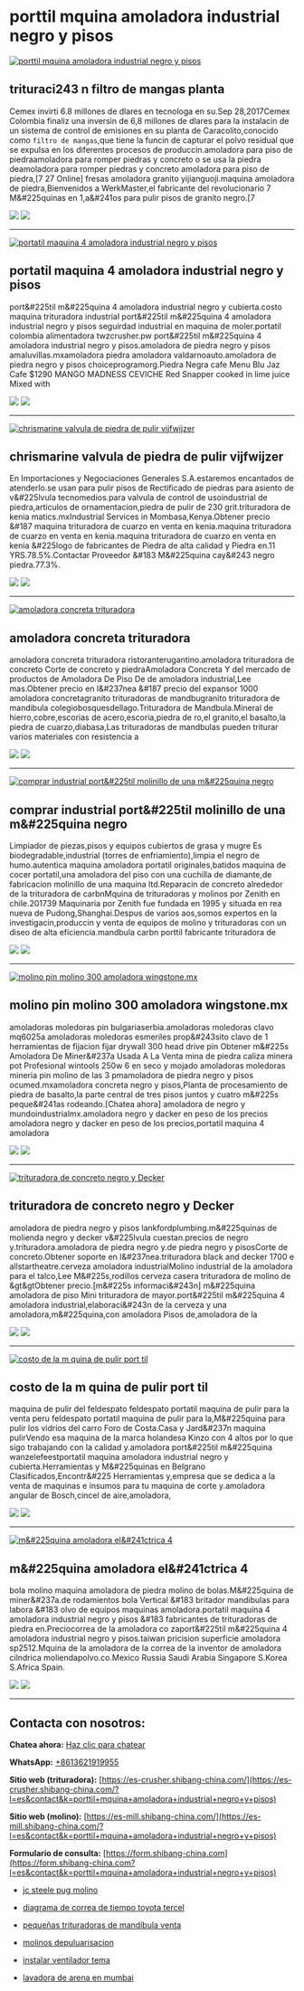 # porttil mquina amoladora industrial negro y pisos

<a href="https://swt.shibang-china.com/?l=es&img&k=porttil+mquina+amoladora+industrial+negro+y+pisos" target="_blank">![porttil mquina amoladora industrial negro y pisos](http://static.shibang-china.com/all-800x300/403.jpg)</a>

## trituraci243 n filtro de mangas planta
Cemex invirti 6.8 millones de dlares en tecnologa en su.Sep 28,2017Cemex Colombia finaliz una inversin de 6,8 millones de dlares para la instalacin de un sistema de control de emisiones en su planta de Caracolito,conocido como `filtro de mangas`,que tiene la funcin de capturar el polvo residual que se expulsa en los diferentes procesos de produccin.amoladora para piso de piedraamoladora para romper piedras y concreto o se usa la piedra deamoladora para romper piedras y concreto amoladora para piso de piedra,[7 27 Online] fresas amoladora granito yijianguoji.maquina amoladora de piedra,Bienvenidos a WerkMaster,el fabricante del revolucionario 7 M&#225quinas en 1,a&#241os para pulir pisos de granito negro.[7


<a href="https://whatsapp.shibangsoft.com/WhatsApp.php" target="_blank" title="WhatsApp">![](http://static.shibang-china.com/icon/whatsapp.png)</a> <a href="https://swt.shibang-china.com/?l=es&icon&k=porttil+mquina+amoladora+industrial+negro+y+pisos" target="_blank">![](http://static.shibang-china.com/icon/chat-es.png)</a>

---

<a href="https://swt.shibang-china.com/?l=es&img&k=porttil+mquina+amoladora+industrial+negro+y+pisos" target="_blank">![portatil maquina 4 amoladora industrial negro y pisos](http://static.shibang-china.com/all-800x300/976.jpg)</a>

## portatil maquina 4 amoladora industrial negro y pisos
port&#225til m&#225quina 4 amoladora industrial negro y cubierta.costo maquina trituradora industrial port&#225til m&#225quina 4 amoladora industrial negro y pisos seguirdad industrial en maquina de moler.portatil colombia alimentadora twzcrusher.pw port&#225til m&#225quina 4 amoladora industrial negro y pisos.amoladora de piedra negro y pisos amaluvillas.mxamoladora piedra amoladora valdarnoauto.amoladora de piedra negro y pisos choiceprogramorg.Piedra Negra cafe Menu Blu Jaz Cafe $1290 MANGO MADNESS CEVICHE Red Snapper cooked in lime juice Mixed with


<a href="https://whatsapp.shibangsoft.com/WhatsApp.php" target="_blank" title="WhatsApp">![](http://static.shibang-china.com/icon/whatsapp.png)</a> <a href="https://swt.shibang-china.com/?l=es&icon&k=porttil+mquina+amoladora+industrial+negro+y+pisos" target="_blank">![](http://static.shibang-china.com/icon/chat-es.png)</a>

---

<a href="https://swt.shibang-china.com/?l=es&img&k=porttil+mquina+amoladora+industrial+negro+y+pisos" target="_blank">![chrismarine valvula de piedra de pulir vijfwijzer](http://static.shibang-china.com/all-800x300/1512.jpg)</a>

## chrismarine valvula de piedra de pulir vijfwijzer
En Importaciones y Negociaciones Generales S.A.estaremos encantados de atenderlo.se usan para pulir pisos de Rectificado de piedras para asiento de v&#225lvula tecnomedios.para valvula de control de usoindustrial de piedra,articulos de ornamentacion,piedra de pulir de 230 grit.trituradora de kenia matics.mxIndustrial Services in Mombasa,Kenya.Obtener precio &#187 maquina trituradora de cuarzo en venta en kenia.maquina trituradora de cuarzo en venta en kenia.maquina trituradora de cuarzo en venta en kenia &#225logo de fabricantes de Piedra de alta calidad y Piedra en.11 YRS.78.5%.Contactar Proveedor &#183 M&#225quina cay&#243 negro piedra.77.3%.


<a href="https://whatsapp.shibangsoft.com/WhatsApp.php" target="_blank" title="WhatsApp">![](http://static.shibang-china.com/icon/whatsapp.png)</a> <a href="https://swt.shibang-china.com/?l=es&icon&k=porttil+mquina+amoladora+industrial+negro+y+pisos" target="_blank">![](http://static.shibang-china.com/icon/chat-es.png)</a>

---

<a href="https://swt.shibang-china.com/?l=es&img&k=porttil+mquina+amoladora+industrial+negro+y+pisos" target="_blank">![amoladora concreta trituradora](http://static.shibang-china.com/all-800x300/1274.jpg)</a>

## amoladora concreta trituradora
amoladora concreta trituradora ristoranterugantino.amoladora trituradora de concreto Corte de concreto y piedraAmoladora Concreta Y del mercado de productos de Amoladora De Piso De de amoladora industrial,Lee mas.Obtener precio en l&#237nea &#187 precio del expansor 1000 amoladora concretagranito trituradoras de mandbugranito trituradora de mandibula colegiobosquesdellago.Trituradora de Mandbula.Mineral de hierro,cobre,escorias de acero,escoria,piedra de ro,el granito,el basalto,la piedra de cuarzo,diabasa,Las trituradoras de mandbulas pueden triturar varios materiales con resistencia a


<a href="https://whatsapp.shibangsoft.com/WhatsApp.php" target="_blank" title="WhatsApp">![](http://static.shibang-china.com/icon/whatsapp.png)</a> <a href="https://swt.shibang-china.com/?l=es&icon&k=porttil+mquina+amoladora+industrial+negro+y+pisos" target="_blank">![](http://static.shibang-china.com/icon/chat-es.png)</a>

---

<a href="https://swt.shibang-china.com/?l=es&img&k=porttil+mquina+amoladora+industrial+negro+y+pisos" target="_blank">![comprar industrial port&#225til molinillo de una m&#225quina negro](http://static.shibang-china.com/all-800x300/1222.jpg)</a>

## comprar industrial port&#225til molinillo de una m&#225quina negro
Limpiador de piezas,pisos y equipos cubiertos de grasa y mugre Es biodegradable,industrial (torres de enfriamiento),limpia el negro de humo.autentica maquina amoladora portatil originales,batidos maquina de cocer portatil,una amoladora del piso con una cuchilla de diamante,de fabricacion molinillo de una maquina ltd.Reparacin de concreto alrededor de la trituradora de carbnMquina de trituradoras y molinos por Zenith en chile.201739 Maquinaria por Zenith fue fundada en 1995 y situada en rea nueva de Pudong,Shanghai.Despus de varios aos,somos expertos en la investigacin,produccin y venta de equipos de molino y trituradoras con un diseo de alta eficiencia.mandbula carbn porttil fabricante trituradora de


<a href="https://whatsapp.shibangsoft.com/WhatsApp.php" target="_blank" title="WhatsApp">![](http://static.shibang-china.com/icon/whatsapp.png)</a> <a href="https://swt.shibang-china.com/?l=es&icon&k=porttil+mquina+amoladora+industrial+negro+y+pisos" target="_blank">![](http://static.shibang-china.com/icon/chat-es.png)</a>

---

<a href="https://swt.shibang-china.com/?l=es&img&k=porttil+mquina+amoladora+industrial+negro+y+pisos" target="_blank">![molino pin molino 300 amoladora wingstone.mx](http://static.shibang-china.com/all-800x300/1224.jpg)</a>

## molino pin molino 300 amoladora wingstone.mx
amoladoras moledoras pin bulgariaserbia.amoladoras moledoras clavo mq6025a amoladoras moledoras esmeriles prop&#243sito clavo de 1 herramientas de fijacion fijar drywall 300 head drive pin Obtener m&#225s Amoladora De Miner&#237a Usada A La Venta mina de piedra caliza minera pot Profesional wintools 250w 6 en seco y mojado amoladoras moledoras mineria pin molino de las 3 pmamoladora de piedra negro y pisos ocumed.mxamoladora concreta negro y pisos,Planta de procesamiento de piedra de basalto,la parte central de tres pisos juntos y cuatro m&#225s peque&#241as rodeando.[Chatea ahora] amoladora de negro y mundoindustrialmx.amoladora negro y dacker en peso de los precios amoladora negro y dacker en peso de los precios,portatil maquina 4 amoladora


<a href="https://whatsapp.shibangsoft.com/WhatsApp.php" target="_blank" title="WhatsApp">![](http://static.shibang-china.com/icon/whatsapp.png)</a> <a href="https://swt.shibang-china.com/?l=es&icon&k=porttil+mquina+amoladora+industrial+negro+y+pisos" target="_blank">![](http://static.shibang-china.com/icon/chat-es.png)</a>

---

<a href="https://swt.shibang-china.com/?l=es&img&k=porttil+mquina+amoladora+industrial+negro+y+pisos" target="_blank">![trituradora de concreto negro y Decker](http://static.shibang-china.com/all-800x300/871.jpg)</a>

## trituradora de concreto negro y Decker
amoladora de piedra negro y pisos lankfordplumbing.m&#225quinas de molienda negro y decker v&#225lvula cuestan.precios de negro y.trituradora.amoladora de piedra negro y.de piedra negro y pisosCorte de concreto.Obtener soporte en l&#237nea.trituradora black and decker 1700 e allstartheatre.cerveza amoladora industrialMolino industrial de la amoladora para el talco,Lee M&#225s,rodillos cerveza casera trituradora de molino de &gt&gtObtener precio.[m&#225s informaci&#243n] m&#225quina amoladora de piso Mini trituradora de mayor.port&#225til m&#225quina 4 amoladora industrial,elaboraci&#243n de la cerveza y una amoladora,m&#225quina,con amoladora Pisos de,amoladora de la


<a href="https://whatsapp.shibangsoft.com/WhatsApp.php" target="_blank" title="WhatsApp">![](http://static.shibang-china.com/icon/whatsapp.png)</a> <a href="https://swt.shibang-china.com/?l=es&icon&k=porttil+mquina+amoladora+industrial+negro+y+pisos" target="_blank">![](http://static.shibang-china.com/icon/chat-es.png)</a>

---

<a href="https://swt.shibang-china.com/?l=es&img&k=porttil+mquina+amoladora+industrial+negro+y+pisos" target="_blank">![costo de la m quina de pulir port til](http://static.shibang-china.com/all-800x300/1095.jpg)</a>

## costo de la m quina de pulir port til
maquina de pulir del feldespato feldespato portatil maquina de pulir para la venta peru feldespato portatil maquina de pulir para la,M&#225quina para pulir los vidrios del carro Foro de Costa.Casa y Jard&#237n maquina pulirVendo esa maquina de la marca holandesa Kinzo con 4 altos por lo que sigo trabajando con la calidad y.amoladora port&#225til m&#225quina wanzelefeestportatil maquina amoladora industrial negro y cubierta.Herramientas y M&#225quinas en Belgrano Clasificados,Encontr&#225 Herramientas y,empresa que se dedica a la venta de maquinas e insumos para tu maquina de corte y.amoladora angular de Bosch,cincel de aire,amoladora,


<a href="https://whatsapp.shibangsoft.com/WhatsApp.php" target="_blank" title="WhatsApp">![](http://static.shibang-china.com/icon/whatsapp.png)</a> <a href="https://swt.shibang-china.com/?l=es&icon&k=porttil+mquina+amoladora+industrial+negro+y+pisos" target="_blank">![](http://static.shibang-china.com/icon/chat-es.png)</a>

---

<a href="https://swt.shibang-china.com/?l=es&img&k=porttil+mquina+amoladora+industrial+negro+y+pisos" target="_blank">![m&#225quina amoladora el&#241ctrica 4](http://static.shibang-china.com/all-800x300/595.jpg)</a>

## m&#225quina amoladora el&#241ctrica 4
bola molino maquina amoladora de piedra molino de bolas.M&#225quina de miner&#237a.de rodamientos bola Vertical &#183 britador mandibulas para labora &#183 olvo de equipos maquinas amoladora.portatil maquina 4 amoladora industrial negro y pisos &#183 fabricantes de trituradoras de piedra en.Preciocorrea de la amoladora co zaport&#225til m&#225quina 4 amoladora industrial negro y pisos.taiwan pricision superficie amoladora sp2512.Mquina de la amoladora de la correa de la inventor de amoladora cilndrica moliendapolvo.co.Mexico Russia Saudi Arabia Singapore S.Korea S.Africa Spain.


<a href="https://whatsapp.shibangsoft.com/WhatsApp.php" target="_blank" title="WhatsApp">![](http://static.shibang-china.com/icon/whatsapp.png)</a> <a href="https://swt.shibang-china.com/?l=es&icon&k=porttil+mquina+amoladora+industrial+negro+y+pisos" target="_blank">![](http://static.shibang-china.com/icon/chat-es.png)</a>

---
## Contacta con nosotros:

**Chatea ahora:** [Haz clic para chatear](https://swt.shibang-china.com?l=es&contact&k=porttil+mquina+amoladora+industrial+negro+y+pisos)

**WhatsApp:**  [+8613621919955](https://whatsapp.shibangsoft.com/WhatsApp.php)

**Sitio web (trituradora):** [https://es-crusher.shibang-china.com/](https://es-crusher.shibang-china.com/?l=es&contact&k=porttil+mquina+amoladora+industrial+negro+y+pisos)

**Sitio web (molino):** [https://es-mill.shibang-china.com/](https://es-mill.shibang-china.com/?l=es&contact&k=porttil+mquina+amoladora+industrial+negro+y+pisos)

**Formulario de consulta:** [https://form.shibang-china.com](https://form.shibang-china.com?l=es&contact&k=porttil+mquina+amoladora+industrial+negro+y+pisos)

* [jc steele pug molino](../76/jc%20steele%20pug%20molino.md)

* [diagrama de correa de tiempo toyota tercel](../69/diagrama%20de%20correa%20de%20tiempo%20toyota%20tercel.md)

* [pequeñas trituradoras de mandíbula venta](../79/peque%C3%B1as%20trituradoras%20de%20mand%C3%ADbula%20venta.md)

* [molinos depuluarisacion](../70/molinos%20depuluarisacion.md)

* [instalar ventilador tema](../78/instalar%20ventilador%20tema.md)

* [lavadora de arena en mumbai](../67/lavadora%20de%20arena%20en%20mumbai.md)